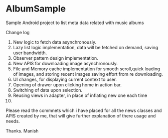AlbumSample
===========

Sample Android project to list meta data related with music albums

Change log

1. New logic to fetch data asynchronously.
2. Lazy list logic implementation, data will be fetched on demand, saving user bandwidth.
3. Observer pattern design implementation.
4. New APIS for downloading image asynchronously.
5. File and Memory cache implementation for smooth scroll,quick loading of images, and storing recent images
   saving effort from re downloading.
6. UI changes, for displaying current context to user.
7. Opening of drawer upon clicking home in action bar.
8. Switching of data upon selection.
9. Reusing views in adapter, in place of inflating new one each time
10. 

Please read the commnets which i have placed for all the news classes and APIS created by me, that will give further explanation of there usage and needs.

Thanks.
Manish
